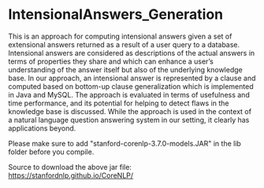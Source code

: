 # IntensionalAnswers_Generation
This is an approach for computing intensional answers given a set of extensional answers returned as a result of a user query to a database. Intensional answers are considered as descriptions of the actual answers in terms of properties they share and which can enhance a user’s understanding of the answer itself but also of the underlying knowledge base. In our approach, an intensional answer is represented by a clause and computed based on  bottom-up clause generalization which is implemented in Java and MySQL. The approach is evaluated in terms of usefulness and time performance, and its potential for helping to detect flaws in the knowledge base is discussed. While the approach is used in the context of a natural language question answering system in our setting, it clearly has applications beyond.



Please make sure to add "stanford-corenlp-3.7.0-models.JAR" in the lib folder before you compile.


Source to download the above jar file: https://stanfordnlp.github.io/CoreNLP/
